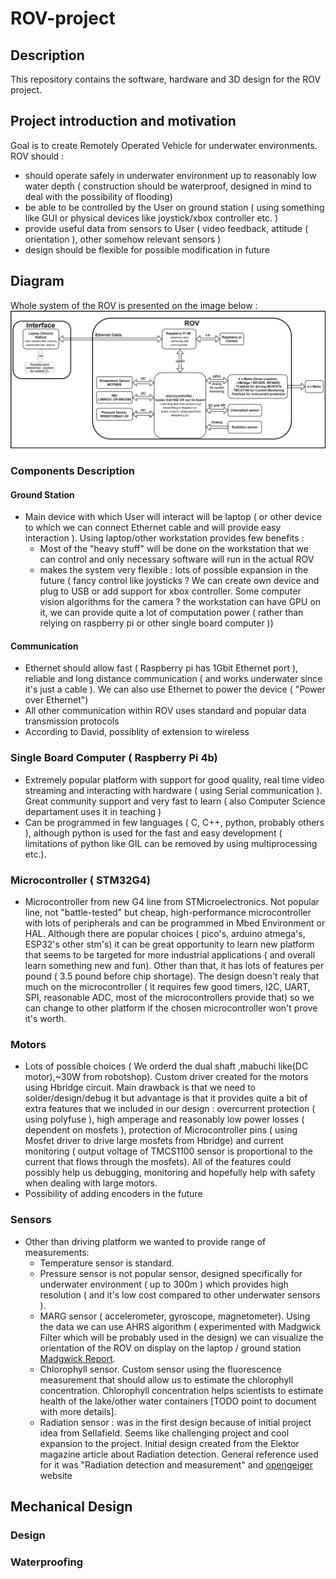 # ROV-project

## Description 
This repository contains the software, hardware and 3D design for the ROV project.

## Project introduction and motivation
Goal is to create Remotely Operated Vehicle for underwater environments. ROV should :
- should operate safely in underwater environment up to reasonably low water depth ( construction should be waterproof, designed in mind to deal with the possibility of flooding)
- be able to be controlled by the User on ground station ( using something like GUI or physical devices like joystick/xbox controller etc. )
- provide useful data from sensors to User ( video feedback, attitude ( orientation ), other somehow relevant sensors )
- design should be flexible for possible modification in future 

## Diagram 
Whole system of the ROV is presented on the image below :
![diagram](docs/ROV-diagram.png)

### Components Description 
#### Ground Station
- Main device with which User will interact will be laptop ( or other device to which we can connect Ethernet cable and will provide easy interaction ). Using laptop/other workstation provides few benefits : 
    - Most of the "heavy stuff" will be done on the workstation that we can control and only necessary software will run in the actual ROV 
    - makes the system very flexible : lots of possible expansion in the future ( fancy control like joysticks ? We can create own device and plug to USB or add support for xbox controller. Some computer vision algorithms for the camera ? the workstation can have GPU on it, we can provide quite a lot of computation power ( rather than relying on raspberry pi or other single board computer ))

#### Communication
- Ethernet should allow fast ( Raspberry pi has 1Gbit Ethernet port ), reliable and long distance communication ( and works underwater since it's just a cable ). We can also use Ethernet to power the device ( "Power over Ethernet") 
-  All other communication within ROV uses standard and popular data transmission protocols 
-  According to David, possiblity of extension to wireless 

### Single Board Computer ( Raspberry Pi 4b)
- Extremely popular platform with support for good quality, real time video streaming and interacting with hardware ( using Serial communication ). Great community support and very fast to learn ( also Computer Science departament uses it in teaching )
- Can be programmed in few languages ( C, C++, python, probably others ), although python is used for the fast and easy development ( limitations of python like GIL can be removed by using multiprocessing etc.). 

### Microcontroller ( STM32G4)
- Microcontroller from new G4 line from STMicroelectronics. Not popular line, not "battle-tested" but cheap, high-performance microcontroller with lots of peripherals and can be programmed in Mbed Environment or HAL. Although there are popular choices ( pico's, arduino atmega's, ESP32's other stm's) it can be great opportunity to learn new platform that seems to be targeted for more industrial applications ( and overall learn something new and fun). Other than that, it has lots of features per pound ( 3.5 pound before chip shortage). The design doesn't realy that much on the microcontroller ( it requires few good timers, I2C, UART, SPI, reasonable ADC, most of the microcontrollers provide that)  so we can change to other platform if the chosen microcontroller won't prove it's worth. 


### Motors
- Lots of possible choices ( We orderd the dual shaft ,mabuchi like(DC motor),~30W from robotshop). Custom driver created for the motors using Hbridge circuit. Main drawback is that we need to solder/design/debug it but advantage is that it provides quite a bit of extra features that we included in our design : overcurrent protection ( using polyfuse ), high amperage and reasonably low power losses ( dependent on mosfets ), protection of Microcontroller pins ( using Mosfet driver to drive large mosfets from Hbridge) and current monitoring ( output voltage of TMCS1100 sensor is proportional to the current that flows through the mosfets). All of the features could possibly help us debugging, monitoring and hopefully help with safety when dealing with large motors.
-  Possibility of adding encoders in the future 

### Sensors 
- Other than driving platform we wanted to provide range of measurements:
  -  Temperature sensor is standard. 
  -  Pressure sensor is not popular sensor, designed specifically for underwater environment ( up to 300m ) which provides high resolution ( and it's low cost compared to other underwater sensors ). 
  -  MARG sensor ( accelerometer, gyroscope, magnetometer). Using the data we can use AHRS algorithm ( experimented with Madgwick Filter which will be probably used in the design) we can visualize the orientation of the ROV on display on the laptop / ground station [Madgwick Report](https://www.x-io.co.uk/res/doc/madgwick_internal_report.pdf).
  -  Chlorophyll sensor. Custom sensor using the fluorescence measurement that should allow us to estimate the chlorophyll concentration. Chlorophyll concentration helps scientists to estimate health of the lake/other water containers [TODO point to document with more details].
  -  Radiation sensor : was in the first design because of initial project idea from Sellafield. Seems like challenging project and cool expansion to the project. Initial design created from the Elektor magazine article about Radiation detection. General reference used for it was "Radiation detection and measurement" and [opengeiger](http://www.opengeiger.de/index_en.html) website

## Mechanical Design 
### Design


### Waterproofing
